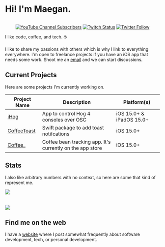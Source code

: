 # Hi! I'm Maegan.
<div style="display:flex;justify-content:center;">

[![YouTube Channel Subscribers](https://img.shields.io/youtube/channel/subscribers/UC6na4Lq0ozPBjHD1X42szEQ?logo=youtube&style=for-the-badge)](https://www.youtube.com/channel/UC6na4Lq0ozPBjHD1X42szEQ) [![Twitch Status](https://img.shields.io/twitch/status/maeganwilson_?logo=twitch&style=for-the-badge)](https://twitch.tv/maeganwilson_) [![Twitter Follow](https://img.shields.io/twitter/follow/maeganwilson_?logo=twitter&style=for-the-badge)](https://twitter.com/maeganwilson_)

</div>
I like code, coffee, and tech. ☕
<br/><br/>
I like to share my passions with others which is why I link to everything everywhere. I'm open to freelance projects if you have an iOS app that needs some work. Shoot me an <a href = "mailto: freelance@cctplus.dev">email</a> and we can start discussions.

## Current Projects

Here are some projects I'm currently working on.

| Project Name | Description | Platform(s) |
| --- | --- | --- |
| [iHog](https://github.com/maeganwilson/iHog4) | App to control Hog 4 consoles over OSC | iOS 15.0+ & iPadOS 15.0+ |
| [CoffeeToast](https://github.com/maeganwilson/CoffeeToast) | Swift package to add toast notifcations | iOS 15.0+ |
| [Coffee_](https://maeganwilson.notion.site/Coffee_-aa3e062f189d467f9a56e5ed4def79e9) | Coffee bean tracking app. It's currently on the app store | iOS 15.0+ |

## Stats

I also like arbitrary numbers with no context, so here are some that kind of represent me.

<a href="https://github.com/anuraghazra/github-readme-stats"><img src="https://github-readme-stats.vercel.app/api?username=maeganwilson&count_private=true&show_icons=true&theme=github_dark"/></a>
<br/><br/><br/>
<a href="https://github.com/anuraghazra/github-readme-stats"><img src="https://github-readme-stats.vercel.app/api/top-langs/?username=maeganwilson&count_private=true&show_icons=true&layout=compact&theme=github_dark"/></a>


## Find me on the web

I have a [website](https:://cctplus.dev) where I post somewhat frequently about software development, tech, or personal development.
